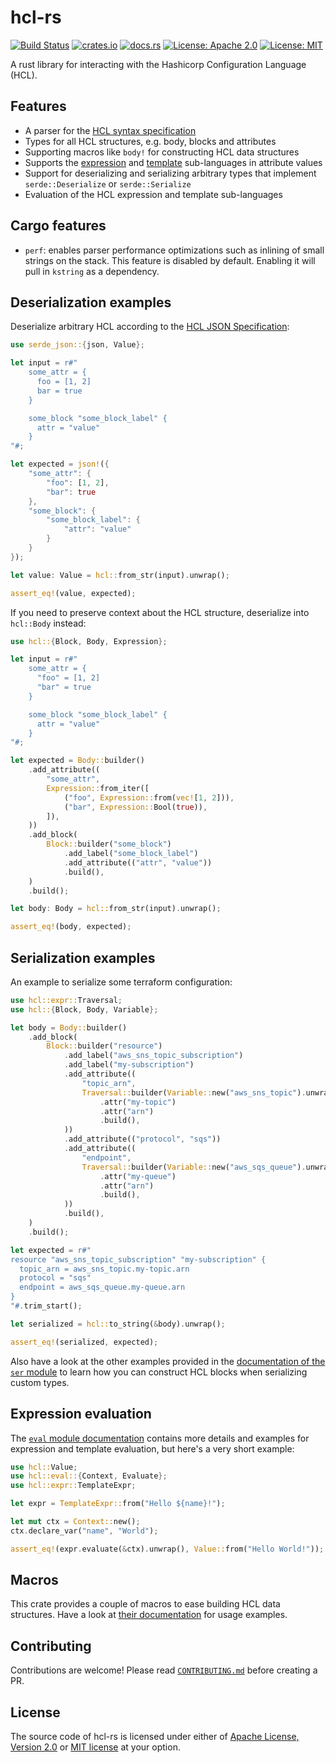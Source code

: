 # hcl-rs

[![Build Status](https://github.com/martinohmann/hcl-rs/workflows/ci/badge.svg)](https://github.com/martinohmann/hcl-rs/actions?query=workflow%3Aci)
[![crates.io](https://img.shields.io/crates/v/hcl-rs)](https://crates.io/crates/hcl-rs)
[![docs.rs](https://img.shields.io/docsrs/hcl-rs)](https://docs.rs/hcl-rs)
[![License: Apache 2.0](https://img.shields.io/badge/License-Apache_2.0-blue.svg)](https://opensource.org/licenses/Apache-2.0)
[![License: MIT](https://img.shields.io/badge/License-MIT-yellow.svg)](https://opensource.org/licenses/MIT)

A rust library for interacting with the Hashicorp Configuration Language (HCL).

## Features

- A parser for the [HCL syntax
  specification](https://github.com/hashicorp/hcl/blob/main/hclsyntax/spec.md)
- Types for all HCL structures, e.g. body, blocks and attributes
- Supporting macros like `body!` for constructing HCL data structures
- Supports the
  [expression](https://github.com/hashicorp/hcl/blob/main/hclsyntax/spec.md#expressions)
  and
  [template](https://github.com/hashicorp/hcl/blob/main/hclsyntax/spec.md#templates)
  sub-languages in attribute values
- Support for deserializing and serializing arbitrary types that
  implement `serde::Deserialize` or `serde::Serialize`
- Evaluation of the HCL expression and template sub-languages

## Cargo features

- `perf`: enables parser performance optimizations such as inlining of small
  strings on the stack. This feature is disabled by default. Enabling it will
  pull in `kstring` as a dependency.

## Deserialization examples

Deserialize arbitrary HCL according to the [HCL JSON
Specification](https://github.com/hashicorp/hcl/blob/main/json/spec.md):

```rust
use serde_json::{json, Value};

let input = r#"
    some_attr = {
      foo = [1, 2]
      bar = true
    }

    some_block "some_block_label" {
      attr = "value"
    }
"#;

let expected = json!({
    "some_attr": {
        "foo": [1, 2],
        "bar": true
    },
    "some_block": {
        "some_block_label": {
            "attr": "value"
        }
    }
});

let value: Value = hcl::from_str(input).unwrap();

assert_eq!(value, expected);
```

If you need to preserve context about the HCL structure, deserialize into
`hcl::Body` instead:

```rust
use hcl::{Block, Body, Expression};

let input = r#"
    some_attr = {
      "foo" = [1, 2]
      "bar" = true
    }

    some_block "some_block_label" {
      attr = "value"
    }
"#;

let expected = Body::builder()
    .add_attribute((
        "some_attr",
        Expression::from_iter([
            ("foo", Expression::from(vec![1, 2])),
            ("bar", Expression::Bool(true)),
        ]),
    ))
    .add_block(
        Block::builder("some_block")
            .add_label("some_block_label")
            .add_attribute(("attr", "value"))
            .build(),
    )
    .build();

let body: Body = hcl::from_str(input).unwrap();

assert_eq!(body, expected);
```

## Serialization examples

An example to serialize some terraform configuration:

```rust
use hcl::expr::Traversal;
use hcl::{Block, Body, Variable};

let body = Body::builder()
    .add_block(
        Block::builder("resource")
            .add_label("aws_sns_topic_subscription")
            .add_label("my-subscription")
            .add_attribute((
                "topic_arn",
                Traversal::builder(Variable::new("aws_sns_topic").unwrap())
                    .attr("my-topic")
                    .attr("arn")
                    .build(),
            ))
            .add_attribute(("protocol", "sqs"))
            .add_attribute((
                "endpoint",
                Traversal::builder(Variable::new("aws_sqs_queue").unwrap())
                    .attr("my-queue")
                    .attr("arn")
                    .build(),
            ))
            .build(),
    )
    .build();

let expected = r#"
resource "aws_sns_topic_subscription" "my-subscription" {
  topic_arn = aws_sns_topic.my-topic.arn
  protocol = "sqs"
  endpoint = aws_sqs_queue.my-queue.arn
}
"#.trim_start();

let serialized = hcl::to_string(&body).unwrap();

assert_eq!(serialized, expected);
```

Also have a look at the other examples provided in the [documentation of the
`ser` module](https://docs.rs/hcl-rs/latest/hcl/ser/index.html) to learn how you can construct HCL blocks when serializing custom types.

## Expression evaluation

The [`eval` module
documentation](https://docs.rs/hcl-rs/latest/hcl/eval/index.html) contains more
details and examples for expression and template evaluation, but here's a very
short example:

```rust
use hcl::Value;
use hcl::eval::{Context, Evaluate};
use hcl::expr::TemplateExpr;

let expr = TemplateExpr::from("Hello ${name}!");

let mut ctx = Context::new();
ctx.declare_var("name", "World");

assert_eq!(expr.evaluate(&ctx).unwrap(), Value::from("Hello World!"));
```

## Macros

This crate provides a couple of macros to ease building HCL data structures.
Have a look at [their
documentation](https://docs.rs/hcl-rs/latest/hcl/macro.body.html) for usage
examples.

## Contributing

Contributions are welcome! Please read
[`CONTRIBUTING.md`](https://github.com/martinohmann/hcl-rs/blob/main/CONTRIBUTING.md)
before creating a PR.

## License

The source code of hcl-rs is licensed under either of [Apache License, Version
2.0](https://github.com/martinohmann/hcl-rs/blob/main/LICENSE-APACHE) or [MIT
license](https://github.com/martinohmann/hcl-rs/blob/main/LICENSE-MIT) at your
option.
